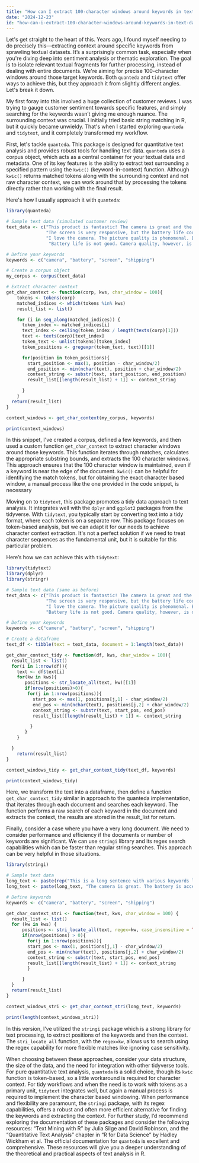 ```yaml
---
title: "How can I extract 100-character windows around keywords in text data using R's quanteda or tidytext packages?"
date: "2024-12-23"
id: "how-can-i-extract-100-character-windows-around-keywords-in-text-data-using-rs-quanteda-or-tidytext-packages"
---
```


Let's get straight to the heart of this. Years ago, I found myself needing to do precisely this—extracting context around specific keywords from sprawling textual datasets. It’s a surprisingly common task, especially when you're diving deep into sentiment analysis or thematic exploration. The goal is to isolate relevant textual fragments for further processing, instead of dealing with entire documents. We're aiming for precise 100-character windows around those target keywords. Both `quanteda` and `tidytext` offer ways to achieve this, but they approach it from slightly different angles. Let's break it down.

My first foray into this involved a huge collection of customer reviews. I was trying to gauge customer sentiment towards specific features, and simply searching for the keywords wasn’t giving me enough nuance. The surrounding context was crucial. I initially tried basic string matching in R, but it quickly became unwieldy. That's when I started exploring `quanteda` and `tidytext`, and it completely transformed my workflow.

First, let's tackle `quanteda`. This package is designed for quantitative text analysis and provides robust tools for handling text data. `quanteda` uses a corpus object, which acts as a central container for your textual data and metadata. One of its key features is the ability to extract text surrounding a specified pattern using the `kwic()` (keyword-in-context) function. Although `kwic()` returns matched tokens along with the surrounding context and not raw character context, we can work around that by processing the tokens directly rather than working with the final result.

Here's how I usually approach it with `quanteda`:

```r
library(quanteda)

# Sample text data (simulated customer review)
text_data <- c("This product is fantastic! The camera is great and the battery life is amazing. I had no issues with shipping.",
               "The screen is very responsive, but the battery life could be better. Overall, it's okay, I guess.",
               "I love the camera. The picture quality is phenomenal. But the shipping took forever!",
                "Battery life is not good. Camera quality, however, is decent.")

# Define your keywords
keywords <- c("camera", "battery", "screen", "shipping")

# Create a corpus object
my_corpus <- corpus(text_data)

# Extract character context
get_char_context <- function(corp, kws, char_window = 100){
    tokens <- tokens(corp)
    matched_indices <- which(tokens %in% kws)
    result_list <- list()

    for (i in seq_along(matched_indices)) {
      token_index <- matched_indices[i]
      text_index <- ceiling(token_index / length(texts(corp)[1]))
      text <- texts(corp)[text_index]
      token_text <- unlist(tokens)[token_index]
      token_positions <- gregexpr(token_text, text)[[1]]

      for(position in token_positions){
        start_position <- max(1, position - char_window/2)
        end_position <- min(nchar(text), position + char_window/2)
        context_string <- substr(text, start_position, end_position)
        result_list[[length(result_list) + 1]] <- context_string

      }
    }
  return(result_list)
}

context_windows <- get_char_context(my_corpus, keywords)

print(context_windows)

```

In this snippet, I've created a corpus, defined a few keywords, and then used a custom function `get_char_context` to extract character windows around those keywords. This function iterates through matches, calculates the appropriate substring bounds, and extracts the 100 character windows. This approach ensures that the 100 character window is maintained, even if a keyword is near the edge of the document. `kwic()` can be helpful for identifying the match tokens, but for obtaining the exact character based window, a manual process like the one provided in the code snippet, is necessary

Moving on to `tidytext`, this package promotes a tidy data approach to text analysis. It integrates well with the `dplyr` and `ggplot2` packages from the tidyverse. With `tidytext`, you typically start by converting text into a tidy format, where each token is on a separate row. This package focuses on token-based analysis, but we can adapt it for our needs to achieve character context extraction. It's not a perfect solution if we need to treat character sequences as the fundamental unit, but it is suitable for this particular problem.

Here’s how we can achieve this with `tidytext`:

```r
library(tidytext)
library(dplyr)
library(stringr)

# Sample text data (same as before)
text_data <- c("This product is fantastic! The camera is great and the battery life is amazing. I had no issues with shipping.",
               "The screen is very responsive, but the battery life could be better. Overall, it's okay, I guess.",
               "I love the camera. The picture quality is phenomenal. But the shipping took forever!",
               "Battery life is not good. Camera quality, however, is decent.")

# Define your keywords
keywords <- c("camera", "battery", "screen", "shipping")

# Create a dataframe
text_df <- tibble(text = text_data, document = 1:length(text_data))

get_char_context_tidy <- function(df, kws, char_window = 100){
  result_list <- list()
  for(i in 1:nrow(df)){
    text <- df$text[i]
    for(kw in kws){
       positions <- str_locate_all(text, kw)[[1]]
       if(nrow(positions)>0){
        for(j in 1:nrow(positions)){
          start_pos <- max(1, positions[j,1] - char_window/2)
          end_pos <- min(nchar(text), positions[j,2] + char_window/2)
          context_string <- substr(text, start_pos, end_pos)
          result_list[[length(result_list) + 1]] <- context_string

         }
       }
    }

  }
    return(result_list)
}

context_windows_tidy <- get_char_context_tidy(text_df, keywords)

print(context_windows_tidy)

```

Here, we transform the text into a dataframe, then define a function `get_char_context_tidy` similar in approach to the quanteda implementation, that iterates through each document and searches each keyword. The function performs a raw search of each keyword in the document and extracts the context, the results are stored in the result_list for return.

Finally, consider a case where you have a very long document. We need to consider performance and efficiency if the documents or number of keywords are significant. We can use `stringi` library and its regex search capabilities which can be faster than regular string searches. This approach can be very helpful in those situations.

```r
library(stringi)

# Sample text data
long_text <- paste(rep("This is a long sentence with various keywords like camera, battery, screen, and shipping. ", 1000), collapse = "")
long_text <- paste(long_text, "The camera is great. The battery is acceptable. The screen has good resolution. The shipping was fast.", sep = "")

# Define keywords
keywords <- c("camera", "battery", "screen", "shipping")

get_char_context_stri <- function(text, kws, char_window = 100) {
  result_list <- list()
  for (kw in kws) {
      positions <- stri_locate_all(text, regex=kw, case_insensitive = TRUE)[[1]]
      if(nrow(positions) > 0){
        for(j in 1:nrow(positions)){
        start_pos <- max(1, positions[j,1] - char_window/2)
        end_pos <- min(nchar(text), positions[j,2] + char_window/2)
        context_string <- substr(text, start_pos, end_pos)
        result_list[[length(result_list) + 1]] <- context_string
        }

      }
  }
  return(result_list)
}

context_windows_stri <- get_char_context_stri(long_text, keywords)

print(length(context_windows_stri))

```

In this version, I’ve utilized the `stringi` package which is a strong library for text processing, to extract positions of the keywords and then the context. The `stri_locate_all` function, with the `regex=kw`, allows us to search using the regex capability for more flexible matches like ignoring case sensitivity.

When choosing between these approaches, consider your data structure, the size of the data, and the need for integration with other tidyverse tools. For pure quantitative text analysis, `quanteda` is a solid choice, though its `kwic` function is token-based, so a little workaround is required for character context. For tidy workflows and when the need is to work with tokens as a primary unit, `tidytext` integrates well, but again a manual process is required to implement the character based windowing. When performance and flexibility are paramount, the `stringi` package, with its regex capabilities, offers a robust and often more efficient alternative for finding the keywords and extracting the context. For further study, I’d recommend exploring the documentation of these packages and consider the following resources: “Text Mining with R” by Julia Silge and David Robinson, and the “Quantitative Text Analysis” chapter in “R for Data Science” by Hadley Wickham et al. The official documentation for `quanteda` is excellent and comprehensive. These resources will give you a deeper understanding of the theoretical and practical aspects of text analysis in R.

